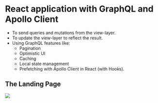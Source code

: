 # React application with GraphQL and Apollo Client
- To send queries and
mutations from the view-layer.
- To update the view-layer to reflect the result.
- Using GraphQL features like:
    - Pagination 
    - Optimistic UI 
    - Caching 
    - Local state management 
    - Prefetching with Apollo Client in React (with Hooks).

## The Landing Page
![](./screenshot.gif)
